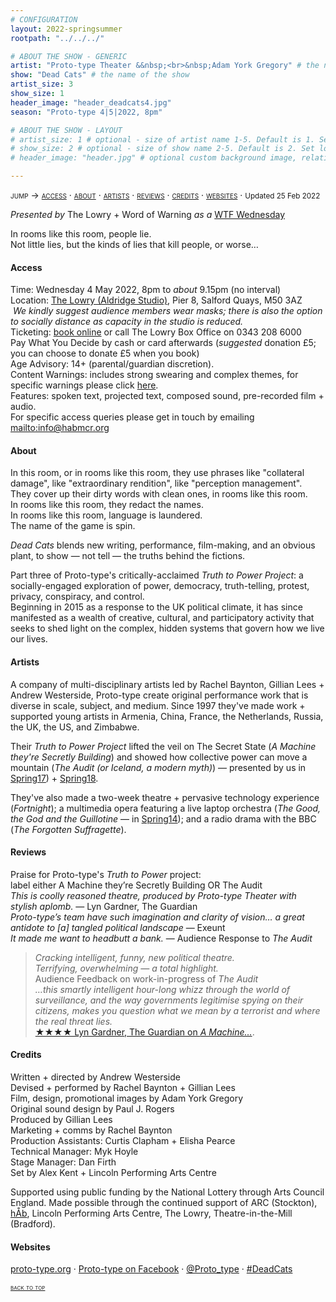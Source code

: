 ```yaml
---
# CONFIGURATION
layout: 2022-springsummer
rootpath: "../../../"

# ABOUT THE SHOW - GENERIC
artist: "Proto-type Theater &&nbsp;<br>&nbsp;Adam York Gregory" # the name of the artist or company
show: "Dead Cats" # the name of the show
artist_size: 3
show_size: 1
header_image: "header_deadcats4.jpg"    
season: "Proto-type 4|5|2022, 8pm"

# ABOUT THE SHOW - LAYOUT
# artist_size: 1 # optional - size of artist name 1-5. Default is 1. Set longer names to lower values
# show_size: 2 # optional - size of show name 2-5. Default is 2. Set longer names to lower values
# header_image: "header.jpg" # optional custom background image, relative to current page

---
```

<span style='font-variant: small-caps'>jump → [access](/current/2022-springsummer/proto-type/#access) · [about](/current/2022-springsummer/proto-type/#about) · [artists](/current/2022-springsummer/proto-type/#artists) · [reviews](/2022-springsummer/proto-type/#reviews) · [credits](/current/2022-springsummer/proto-type/#credits) · [websites](/current/2022-springsummer/proto-type/#websites)</span> · <small>Updated 25 Feb 2022</small>        
         
*Presented by* The Lowry + Word of Warning *as a* <a href="https://thelowry.com/wtf-wednesday" target="_blank">WTF Wednesday</a>           
         
In rooms like this room, people lie.<br>Not little lies, but the kinds of lies that kill people, or worse…         
         
#### Access         
Time: Wednesday 4 May 2022, 8pm to *about* 9.15pm (no interval)<br>Location: <a href="https://thelowry.com/visit-us" target="_blank">The Lowry (Aldridge Studio)</a>, Pier 8, Salford Quays, M50 3AZ<br>&nbsp;*We kindly suggest audience members wear masks; there is also the option to socially distance as capacity in the studio is reduced.*<br>Ticketing: <a href="https://thelowry.com/whats-on/?dates=04-05-2022" target="_blank">book online</a> or call The Lowry Box Office on 0343 208 6000<br>Pay What You Decide by cash or card afterwards (*suggested* donation £5; you can choose to donate £5 when you book)<br>Age Advisory: 14+ (parental/guardian discretion).<br>Content Warnings: includes strong swearing and complex themes, for specific warnings please click [here](/warnings).<br>Features: spoken text, projected text, composed sound, pre-recorded film + audio.<br>For specific access queries please get in touch by emailing <mailto:info@habmcr.org>        
         
#### About         
In this room, or in rooms like this room, they use phrases like "collateral damage", like "extraordinary rendition", like "perception management".<br>They cover up their dirty words with clean ones, in rooms like this room.<br>In rooms like this room, they redact the names.<br>In rooms like this room, language is laundered.<br>The name of the game is spin.        

*Dead Cats* blends new writing, performance, film-making, and an obvious plant, to show — not tell — the truths behind the fictions.        
          
Part three of Proto-type's critically-acclaimed *Truth to Power Project*: a socially-engaged exploration of power, democracy, truth-telling, protest, privacy, conspiracy, and control.<br>Beginning in 2015 as a response to the UK political climate, it has since manifested as a wealth of creative, cultural, and participatory activity that seeks to shed light on the complex, hidden systems that govern how we live our lives.        
         
#### Artists        
A company of multi-disciplinary artists led by Rachel Baynton, Gillian Lees + Andrew Westerside, Proto-type create original performance work that is diverse in scale, subject, and medium. Since 1997 they've made work + supported young artists in Armenia, China, France, the Netherlands, Russia, the UK, the US, and Zimbabwe.         
        
Their *Truth to Power Project* lifted the veil on The Secret State (*A Machine they're Secretly Building*) and showed how collective power can move a mountain (*The Audit (or Iceland, a modern myth)*) — presented by us in [Spring17](/archive/2017-spring/proto-type)) + [Spring18](/archive/2018-springsummer/proto-type).        
         
They've also made a two-week theatre + pervasive technology experience (*Fortnight*); a multimedia opera featuring a live laptop orchestra (*The Good, the God and the Guillotine* — in [Spring14](/archive/2014-spring/prototype)); and a radio drama with the BBC (*The Forgotten Suffragette*).         
        
#### Reviews         
Praise for Proto-type's *Truth to Power* project:        
label either A Machine they’re Secretly Building OR The Audit        
*This is coolly reasoned theatre, produced by Proto-type Theater with stylish aplomb.* — Lyn Gardner, The Guardian<br>*Proto-type’s team have such imagination and clarity of vision… a great antidote to [a] tangled political landscape* — Exeunt<br>*It made me want to headbutt a bank.* — Audience Response to *The Audit*        
          
>*Cracking intelligent, funny, new political theatre.<br>Terrifying, overwhelming — a total highlight.*<br>Audience Feedback on work-in-progress of *The Audit*          
>*…this smartly intelligent hour-long whizz through the world of surveillance, and the way governments legitimise spying on their citizens, makes you question what we mean by a terrorist and where the real threat lies.*<br><a href="http://www.theguardian.com/stage/2017/aug/27/a-machine-theyre-secretly-building-review-surveillance" target="_blank">★★★★ Lyn Gardner, The Guardian on *A Machine…*</a>.            
          
          
#### Credits          
Written + directed by Andrew Westerside<br>Devised + performed by Rachel Baynton + Gillian Lees<br>Film, design, promotional images by Adam York Gregory<br>Original sound design by Paul J. Rogers<br>Produced by Gillian Lees<br>Marketing + comms by Rachel Baynton<br>Production Assistants: Curtis Clapham + Elisha Pearce<br>Technical Manager: Myk Hoyle<br>Stage Manager: Dan Firth<br>Set by Alex Kent + Lincoln Performing Arts Centre        
       
Supported using public funding by the National Lottery through Arts Council England. Made possible through the continued support of ARC (Stockton), [hÅb](/hab), Lincoln Performing Arts Centre, The Lowry, Theatre-in-the-Mill (Bradford).        
         
#### Websites          
<a href="http://proto-type.org/projects/current/dead-cats" target="_blank">proto-type.org</a> · <a href="https://facebook.com/prototypetheater" target="_blank">Proto-type on Facebook</a> · <a href="https://twitter.com/Proto_type" target="_blank">@Proto_type</a> · <a href="https://twitter.com/hashtag/DeadCats" target="_blank">#DeadCats</a>         
        
<small><span style='font-variant: small-caps'>[back to top](/current/2022-springsummer/proto-type)</span></small>

